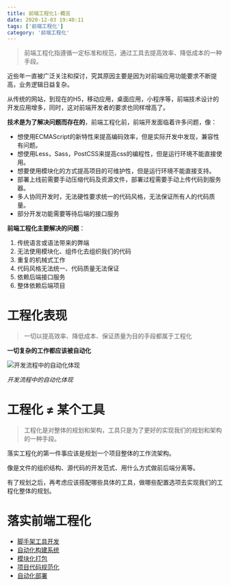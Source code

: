 ```yaml
---
title: 前端工程化1-概览
date: 2020-12-03 19:40:11
tags: ['前端工程化']
category: '前端工程化'
---
```


> 前端工程化指遵循一定标准和规范，通过工具去提高效率、降低成本的一种手段。

近些年一直被广泛关注和探讨，究其原因主要是因为对前端应用功能要求不断提高，业务逻辑日益复杂。

从传统的网站，到现在的H5，移动应用，桌面应用，小程序等，前端技术设计的开发应用增多，同时，这对前端开发者的要求也同样增高了。

**技术是为了解决问题而存在的**，前端工程化前，前端开发面临着许多问题，像：

* 想使用ECMAScript的新特性来提高编码效率，但是实际开发中发现，兼容性有问题。
* 想使用Less，Sass，PostCSS来提高css的编程性，但是运行环境不能直接使用。
* 想要使用模块化的方式提高项目的可维护性，但是运行环境不能直接支持。
* 部署上线前需要手动压缩代码及资源文件，部署过程需要手动上传代码到服务器。
* 多人协同开发时，无法硬性要求统一的代码风格，无法保证所有人的代码质量。
* 部分开发功能需要等待后端的接口服务

**前端工程化主要解决的问题**：

1. 传统语言或语法带来的弊端
2. 无法使用模块化、组件化去组织我们的代码
3. 重复的机械式工作
4. 代码风格无法统一、代码质量无法保证
5. 依赖后端接口服务
6. 整体依赖后端项目

# 工程化表现

> 一切以提高效率、降低成本、保证质量为目的手段都属于工程化

**一切复杂的工作都应该被自动化**

![开发流程中的自动化体现](./engineering.jpg)

*开发流程中的自动化体现*

# 工程化 ≠ 某个工具

> 工程化是对整体的规划和架构，工具只是为了更好的实现我们的规划和架构的一种手段。

落实工程化的第一件事应该是规划一个项目整体的工作流架构。

像是文件的组织结构、源代码的开发范式、用什么方式做前后端分离等。

有了规划之后，再考虑应该搭配哪些具体的工具，做哪些配置选项去实现我们的工程化整体的规划。

# 落实前端工程化

* [脚手架工具开发](/2020/12/04/engineering/cli/)
* [自动化构建系统](/2020/12/08/engineering/gulp/)
* [模块化打包]()
* [项目代码规范化]()
* [自动化部署]()

